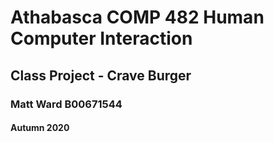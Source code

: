 # Athabasca COMP 482 Human Computer Interaction
## Class Project - Crave Burger
### Matt Ward B00671544
#### Autumn 2020
